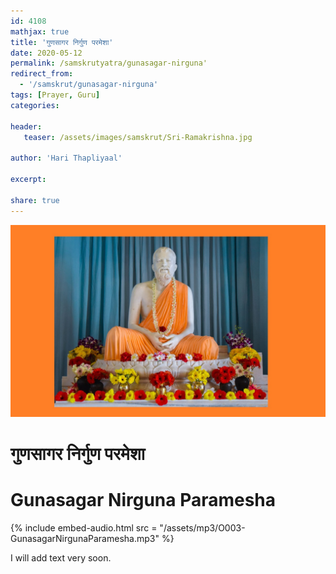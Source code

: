 ```yaml
---
id: 4108    
mathjax: true
title: 'गुणसागर निर्गुण परमेशा'
date: 2020-05-12
permalink: /samskrutyatra/gunasagar-nirguna'
redirect_from: 
  - '/samskrut/gunasagar-nirguna'
tags: [Prayer, Guru]
categories:

header:
   teaser: /assets/images/samskrut/Sri-Ramakrishna.jpg

author: 'Hari Thapliyaal'

excerpt:

share: true
---
```


![](/assets/images/samskrut/Sri-Ramakrishna.jpg)

#  गुणसागर निर्गुण परमेशा 
# Gunasagar Nirguna Paramesha

{% include embed-audio.html src = "/assets/mp3/O003-GunasagarNirgunaParamesha.mp3" %} 

I will add text very soon.

